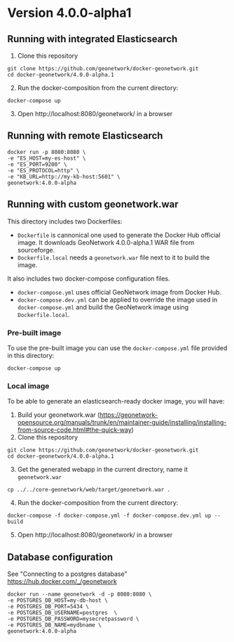 # Version 4.0.0-alpha1

## Running with integrated Elasticsearch

1. Clone this repository

```shell
git clone https://github.com/geonetwork/docker-geonetwork.git
cd docker-geonetwork/4.0.0-alpha.1
```

2. Run the docker-composition from the current directory:

```shell
docker-compose up
```

3. Open http://localhost:8080/geonetwork/ in a browser



## Running with remote Elasticsearch


```shell
docker run -p 8080:8080 \
-e "ES_HOST=my-es-host" \
-e "ES_PORT=9200" \
-e "ES_PROTOCOL=http" \
-e "KB_URL=http://my-kb-host:5601" \
geonetwork:4.0.0-alpha
```


## Running with custom geonetwork.war


This directory includes two Dockerfiles:
* `Dockerfile` is cannonical one used to generate the Docker Hub official 
image. It downloads GeoNetwork 4.0.0-alpha.1 WAR file from sourceforge.  
* `Dockerfile.local` needs a `geonetwork.war` file next to it to build
the image.

It also includes two docker-compose configuration files.
* `docker-compose.yml` uses official GeoNetwork image from Docker Hub.
* `docker-compose.dev.yml` can be applied to override the image used in 
`docker-compose.yml` and build the GeoNetwork image using `Dockerfile.local`.


### Pre-built image

To use the pre-built image you can use the `docker-compose.yml` file provided 
in this directory:

```shell
docker-compose up 
```

### Local image

To be able to generate an elasticsearch-ready docker image, you will have:

1. Build your geonetwork.war (https://geonetwork-opensource.org/manuals/trunk/en/maintainer-guide/installing/installing-from-source-code.html#the-quick-way)
2. Clone this repository

```shell
git clone https://github.com/geonetwork/docker-geonetwork.git
cd docker-geonetwork/4.0.0-alpha.1
```

3. Get the generated webapp in the current directory, name it `geonetwork.war`

```shell
cp ../../core-geonetwork/web/target/geonetwork.war .
```

4. Run the docker-composition from the current directory:

```shell
docker-compose -f docker-compose.yml -f docker-compose.dev.yml up --build
```

5. Open http://localhost:8080/geonetwork/ in a browser

## Database configuration

See "Connecting to a postgres database" https://hub.docker.com/_/geonetwork


```shell
docker run --name geonetwork -d -p 8080:8080 \
-e POSTGRES_DB_HOST=my-db-host \
-e POSTGRES_DB_PORT=5434 \
-e POSTGRES_DB_USERNAME=postgres  \
-e POSTGRES_DB_PASSWORD=mysecretpassword \
-e POSTGRES_DB_NAME=mydbname \
geonetwork:4.0.0-alpha
```